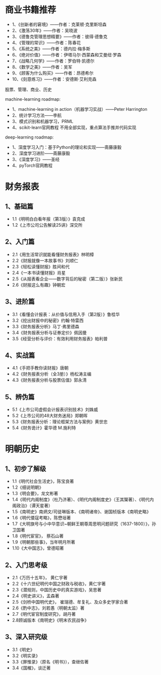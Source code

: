 # 商业书籍推荐
* 1、《创新者的窘境》——作者：克莱顿·克里斯坦森
* 2、《激荡30年》——作者：吴晓波
* 3、《德鲁克管理思想精要》——作者：彼得·德鲁克
* 4、《管理的常识》——作者：陈春花
* 5、《系统之美》——作者：德内拉·梅多斯
* 6、《绝对价值》——作者：伊塔马尔·西蒙森和艾曼纽·罗森
* 7、《战略几何学》——作者：罗伯特·凯德尔
* 8、《数学之美》——作者：吴军
* 9、《顾客为什么购买》——作者：昂德希尔
* 10、《刻意练习》——作者：安德斯·艾利克森

股票、管理、商业、历史

machine-learning roadmap:
* 1、machine-learning in action（机器学习实战）——Peter Harrington
* 2、统计学习方法——李航
* 3、模式识别和机器学习，PRML
* 4、scikit-learn官网教程
不用全部实现，重点算法手推并代码实现

deep-learning roadmap:
* 1、深度学习入门：基于Python的理论和实现——斋藤康毅
* 2、深度学习进阶——斋藤康毅
* 3、《深度学习》——圣经
* 4、pyTorch官网教程

# 财务报表
## 1、基础篇
* 1.1《明明白白看年报（第3版）》袁克成
* 1.2《上市公司公告解读25讲》深交所
## 2、入门篇
* 2.1《用生活常识就能看懂财务报表》林明樟
* 2.2《财报就像一本故事书》刘顺仁
* 2.3《轻松读懂财报》胜间和代
* 2.4《一本书读懂财报》肖星
* 2.5《从报表看企业——数字背后的秘密（第二版）》张新民
* 2.6《财报这么有趣》钟朝宏
## 3、进阶篇
* 3.1《看懂会计报表：从价值与信用入手（第2版）》鲁桂华
* 3.2《挖出财报中的秘密》约翰·特雷西
* 3.3《财务报表分析》马丁·弗里德森
* 3.4《财务报表分析与证券定价》佩因曼
* 3.5《经营分析与评价：有效利用财务报表》帕利普
## 4、实战篇
* 4.1《手把手教你读财报》唐朝
* 4.2《财务报表分析（全3册）》杨松涛主编
* 4.3《财务报表分析与股票估值》郭永清
## 5、辨伪篇
* 5.1《上市公司虚假会计报表识别技术》刘姝威
* 5.2《上市公司的48大财务迷局》郑朝晖
* 5.3《财务报表分析：理论框架方法与案例》黄世忠
* 5.4《财务诡计》霍华德 M.施利特

# 明朝历史
## 1、初步了解级
* 1.1《明代社会生活史》，陈宝良著
* 1.2《细说明朝》
* 1.3《明会要》，龙文彬著
* 1.4《明代内阁制度》（杜乃济著）、《明代内阁制度史》（王其榘著）、《明代内阁政治》（谭天星著）
* 1.5《南明史》南炳文/司徒琳版本、《南明诸帝》、谢国桢版本《南明史略》
* 1.6《明代倭寇考略》，陈懋垣著
* 1.7《大明旗号与小中华意识~朝鲜王朝尊周思明问题研究（1637-1800）》，孙卫国著
* 1.8《明代宦官》， 蔡石山著
* 1.9《明朝那些事》，当年明月所著
* 1.10《大中国志》，曾德昭著
## 2、入门思考级
* 2.1《万历十五年》， 黄仁宇著
* 2.2《十六世纪明代中国之财政与税收》，黄仁宇著
* 2.3《潜规则，中国历史中的真实游戏》，吴思著
* 2.4《明史讲义》，孟森著
* 2.5《剑桥中国明代史》， 崔瑞德、牟复礼、及众多史学家合著
* 2.6《酌中志》，刘若愚（明朝太监）著
* 2.7《明代宦官制度研究》，胡丹著
* 2.8顾诚版本《南明史》《明末农民战争》
## 3、深入研究级
* 3.1《明史》
* 3.2《明实录》
* 3.3《罪惟录》（原名《明书》），查继佐著
* 3.4《国榷》，谈迁著